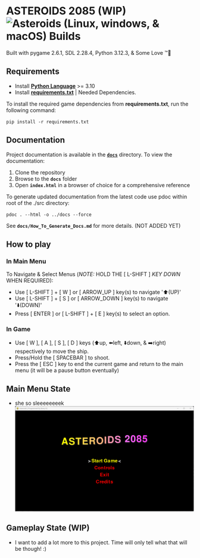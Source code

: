 # ASTEROIDS 2085 (WIP) ![ Asteroids (Linux, windows, & macOS) Builds ](https://github.com/XeCrash/Asteroids_2085/actions/workflows/python-app.yml/badge.svg)

Built with pygame 2.6.1, SDL 2.28.4, Python 3.12.3, &amp; Some Love ™️💯

## Requirements

- Install [**Python Language**](https://python.org/downloads/) >= 3.10
- Install [**requirements.txt**](requirements.txt) | Needed Dependencies.

To install the required game dependencies from **requirements.txt**, run the following command:

```CLI
pip install -r requirements.txt
```

## Documentation

Project documentation is available in the [**`docs`**](docs/src) directory. To view the documentation:

1. Clone the repository
2. Browse to the **`docs`** folder
3. Open **`index.html`** in a browser of choice for a comprehensive reference

To generate updated documentation from the latest code use pdoc within root of the ./src directory:

```CLI
pdoc . --html -o ../docs --force
```

See **`docs/How_To_Generate_Docs.md`** for more details. (NOT ADDED YET)

## How to play

### In Main Menu

To Navigate &amp; Select Menus (*NOTE:* HOLD THE [ L-SHIFT ] *KEY DOWN* WHEN REQUIRED):

- Use [ L-SHIFT ] + [ W ] or [ ARROW_UP ] key(s) to navigate '⬆️(UP)'
- Use [ L-SHIFT ] + [ S ] or [ ARROW_DOWN ] key(s) to navigate '⬇️(DOWN)'
- Press [ ENTER ] or [ L-SHIFT ] + [ E ] key(s) to select an option.

### In Game

- Use [ W ], [ A ], [ S ], [ D ] keys (⬆️up, ⬅️left, ⬇️down, &amp; ➡️right) respectively to move the ship.
- Press/Hold the [ SPACEBAR ] to shoot.
- Press the [ ESC ] key to end the current game and return to the main menu (it will be a pause button eventually)

## Main Menu State

- she so sleeeeeeeek
![Asteroids Game Demo](src/Assets/Images/python_IFUEAJgPCH.gif)

## Gameplay State (WIP)

- I want to add a lot more to this project. Time will only tell what that will be though! :)
